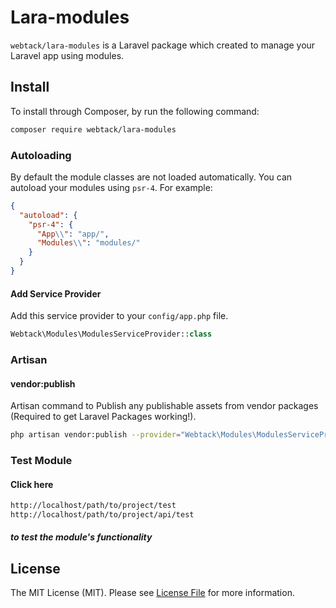 # Lara-modules
`webtack/lara-modules` is a Laravel package which created to manage your Laravel app using modules.
## Install

To install through Composer, by run the following command:

``` bash
composer require webtack/lara-modules
```

### Autoloading

By default the module classes are not loaded automatically. You can autoload your modules using `psr-4`. For example:

``` json
{
  "autoload": {
    "psr-4": {
      "App\\": "app/",
      "Modules\\": "modules/"
    }
  }
}
```

#### Add Service Provider

Add this service provider to your `config/app.php` file.

``` php
Webtack\Modules\ModulesServiceProvider::class
```

### Artisan

#### vendor:publish
Artisan command to Publish any publishable assets from vendor packages (Required to get Laravel Packages working!).

``` bash
php artisan vendor:publish --provider="Webtack\Modules\ModulesServiceProvider" 
```

### Test Module

#### Click here

```html
http://localhost/path/to/project/test
http://localhost/path/to/project/api/test
```
##### to test the module's functionality

## License

The MIT License (MIT). Please see [License File][link-license] for more information.

[link-license]: https://github.com/webtack/lara-modules/blob/master/LICENSE.md